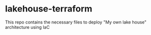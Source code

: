 # lakehouse-terraform
This repo contains the necessary files to deploy "My own lake house" architecture using IaC
